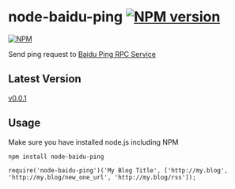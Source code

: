 # node-baidu-ping [![NPM version](https://badge.fury.io/js/node-baidu-ping.png)](http://badge.fury.io/js/node-baidu-ping)

[![NPM](https://nodei.co/npm/node-baidu-ping.png?downloads=true)](https://nodei.co/npm/node-baidu-ping/)

Send ping request to [Baidu Ping RPC Service](http://zhanzhang.baidu.com/tools/ping)

## Latest Version
[v0.0.1](https://npmjs.org/package/node-baidu-ping)

## Usage
Make sure you have installed node.js including NPM

    npm install node-baidu-ping

    require('node-baidu-ping')('My Blog Title', ['http://my.blog', 'http://my.blog/new_one_url', 'http://my.blog/rss']);
